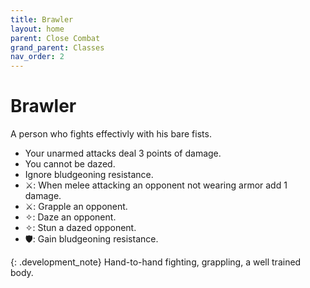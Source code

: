 ```yaml
---
title: Brawler
layout: home
parent: Close Combat
grand_parent: Classes
nav_order: 2
---
```


# Brawler
A person who fights effectivly with his bare fists.

*  Your unarmed attacks deal 3 points of damage.
*  You cannot be dazed.
*  Ignore bludgeoning resistance.
*  ⚔: When melee attacking an opponent not wearing armor add 1 damage.
*  ⚔: Grapple an opponent.
*  ✧: Daze an opponent.
*  ✧: Stun a dazed opponent.
*  🛡: Gain bludgeoning resistance.

{: .development_note}
Hand-to-hand fighting, grappling, a well trained body.